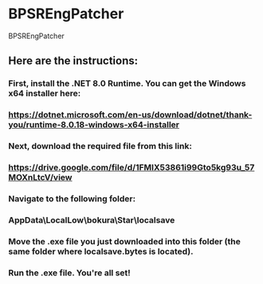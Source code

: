 # BPSREngPatcher
BPSREngPatcher



## Here are the instructions:
### First, install the .NET 8.0 Runtime. You can get the Windows x64 installer here:
### https://dotnet.microsoft.com/en-us/download/dotnet/thank-you/runtime-8.0.18-windows-x64-installer
### Next, download the required file from this link:
### https://drive.google.com/file/d/1FMIX53861i99Gto5kg93u_57MOXnLtcV/view
### Navigate to the following folder:
### AppData\LocalLow\bokura\Star\localsave
### Move the .exe file you just downloaded into this folder (the same folder where localsave.bytes is located).
### Run the .exe file. You're all set!
